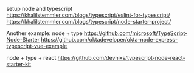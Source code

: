 setup node and typescript
https://khalilstemmler.com/blogs/typescript/eslint-for-typescript/
https://khalilstemmler.com/blogs/typescript/node-starter-project/

Another example: node + type
https://github.com/microsoft/TypeScript-Node-Starter
https://github.com/oktadeveloper/okta-node-express-typescript-vue-example

node + type + react
https://github.com/devnixs/typescript-node-react-starter-kit
